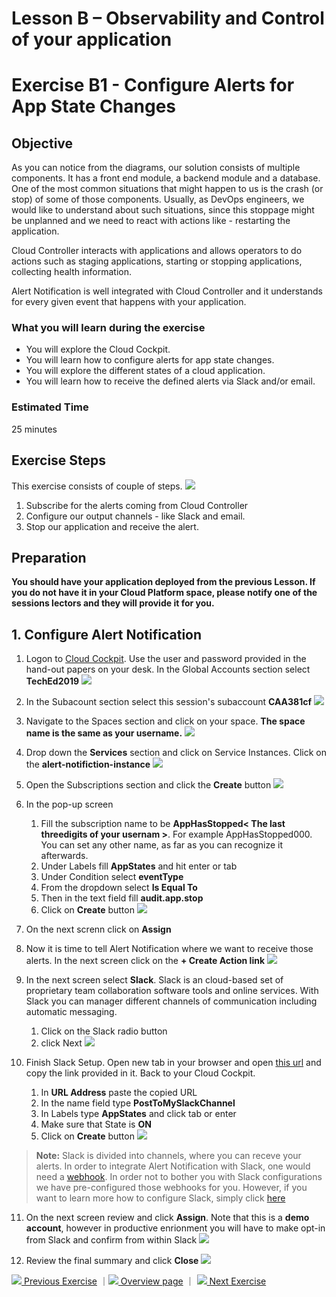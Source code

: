 # Lesson B – Observability and Control of your application
# Exercise B1 - Configure Alerts for App State Changes

## Objective
As you can notice from the diagrams, our solution consists of multiple components. It has a front end module, a backend module and a database. One of the most common situations that might happen to us is the crash (or stop) of some of those components. Usually, as  DevOps engineers, we would like to understand about such situations, since this stoppage might be unplanned and we need to react with actions like - restarting the application.

Cloud Controller interacts with applications and allows operators to do actions such as staging applications, starting or stopping applications, collecting health information.

Alert Notification is well integrated with Cloud Controller and it understands for every given event that happens with your application.


### What you will learn during the exercise
* You will explore the Cloud Cockpit.
* You will learn how to configure alerts for app state changes.
* You will explore the different states of a cloud application.
* You will learn how to receive the defined alerts via Slack and/or email.

### Estimated Time
25 minutes

## Exercise Steps

This exercise consists of couple of steps.
![](../../images/b/b1_1_overview.png)

1. Subscribe for the alerts coming from Cloud Controller
2. Configure our output channels - like Slack and email.
3. Stop our application and receive the alert.

## Preparation

**You should have your application deployed from the previous Lesson. If you do not have it in your Cloud Platform space, please notify one of the sessions lectors and they will provide it for you.**

## 1. Configure Alert Notification

1. Logon to [Cloud Cockpit](https://account.hana.ondemand.com/cockpit). Use the user and password provided in the hand-out papers on your desk. In the Global Accounts section select **TechEd2019**
![](../../images/b/b1_1_ga_home.png)

2. In the Subacount section select this session's subaccount **CAA381cf**
![](../../images/b/b1_2_subbaccount.png)


3. Navigate to the Spaces section and click on your space. **The space name is the same as your username.**
![](../../images/b/b1_4_click_on_space.png)

4. Drop down the **Services** section and click on Service Instances. Click on the **alert-notifiction-instance<x>**
![](../../images/b/b1_7_open_ans.png)

5. Open the Subscriptions section and click the **Create** button
![](../../images/b/b1_9_create_sub.png)

6. In the pop-up screen
   1. Fill the subscription name to be **AppHasStopped< The last threedigits of your usernam >**. For example AppHasStopped000. You can set any other name, as far as you can recognize it afterwards.
   2. Under Labels fill **AppStates** and hit enter or tab
   3. Under Condition select **eventType**
   4. From the dropdown select **Is Equal To**
   5. Then in the text field fill **audit.app.stop**
   6. Click on **Create** button
![](../../images/b/b1_12_condition_stop.png)

7. On the next screnn click on **Assign**

8. Now it is time to tell Alert Notification where we want to receive those alerts. In the next screen click on the **+ Create Action link**
![](../../images/b/b1_16_create_action.png)

9. In the next screen select **Slack**. Slack is an cloud-based set of proprietary team collaboration software tools and online services. With Slack you can manager different channels of communication including automatic messaging.
   1. Click on the Slack radio button
   2. click Next
   ![](../../images/b/b1_17_select_slack.png)

10. Finish Slack Setup. Open new tab in your browser and open [this url](https://docs.google.com/document/d/1EqStAAieUaFdvSG-kBsApXZGSpeefsaEBVYNNfAa4VQ/edit) and copy the link provided in it. Back to your Cloud Cockpit.
      1. In **URL Address** paste the copied URL
      2. In the name field type **PostToMySlackChannel**
      3. In Labels type **AppStates** and click tab or enter
      4. Make sure that State is **ON**
      5. Click on **Create** button
![](../../images/b/b1_18_configure_web_hook.png)

> **Note:** Slack is divided into channels, where you can receve your alerts. In order to integrate Alert Notification with Slack, one would need a [webhook](https://en.wikipedia.org/wiki/Webhook). In order not to bother you with Slack configurations we have pre-configured those webhooks for you. However, if you want to learn more how to configure Slack, simply click [here](https://help.sap.com/viewer/5967a369d4b74f7a9c2b91f5df8e6ab6/Cloud/en-US/88a4774f9d3f43259b4dc9e7e7729829.html?q=slack)

11. On the next screen review and click **Assign**. Note that this is a **demo account**, however in productive enrionment you will have to make opt-in from Slack and confirm from within Slack
![](../../images/b/b1_19_assign_action.png)

12. Review the final summary and click **Close**
![](../../images/b/b1_20_summary.png)



[![](../../images/nav-previous.png) Previous Exercise](../B2/README.md) ｜[![](../../images/nav-home.png) Overview page](../../README.md) ｜ [![](../../images/nav-next.png) Next Exercise](../exercises/C2/README.md)
